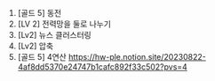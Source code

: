 1. [골드 5] 동전
2. [LV 2] 전력망을 둘로 나누기
3. [Lv2] 뉴스 클러스터링
4. [Lv2] 압축
5. [골드 5] 4연산
https://hw-ple.notion.site/20230822-4af8dd5370e24747b1cafc892f33c502?pvs=4
